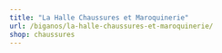 ```yaml
---
title: "La Halle Chaussures et Maroquinerie"
url: /biganos/la-halle-chaussures-et-maroquinerie/
shop: chaussures
---
```

